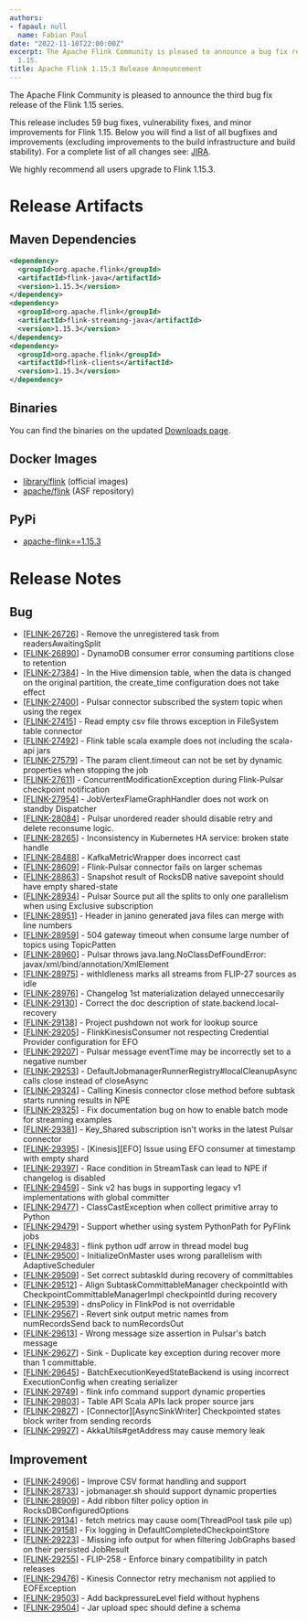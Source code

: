 ```yaml
---
authors:
- fapaul: null
  name: Fabian Paul
date: "2022-11-10T22:00:00Z"
excerpt: The Apache Flink Community is pleased to announce a bug fix release for Flink
  1.15.
title: Apache Flink 1.15.3 Release Announcement
---
```


The Apache Flink Community is pleased to announce the third bug fix release of the Flink 1.15 series.

This release includes 59 bug fixes, vulnerability fixes, and minor improvements for Flink 1.15.
Below you will find a list of all bugfixes and improvements (excluding improvements to the build infrastructure and build stability). For a complete list of all changes see:
[JIRA](https://issues.apache.org/jira/secure/ReleaseNote.jspa?projectId=12315522&version=12352210).

We highly recommend all users upgrade to Flink 1.15.3.

# Release Artifacts

## Maven Dependencies

```xml
<dependency>
  <groupId>org.apache.flink</groupId>
  <artifactId>flink-java</artifactId>
  <version>1.15.3</version>
</dependency>
<dependency>
  <groupId>org.apache.flink</groupId>
  <artifactId>flink-streaming-java</artifactId>
  <version>1.15.3</version>
</dependency>
<dependency>
  <groupId>org.apache.flink</groupId>
  <artifactId>flink-clients</artifactId>
  <version>1.15.3</version>
</dependency>
```

## Binaries

You can find the binaries on the updated [Downloads page](/downloads.html).

## Docker Images

* [library/flink](https://hub.docker.com/_/flink/tags?page=1&name=1.15.3) (official images)
* [apache/flink](https://hub.docker.com/r/apache/flink/tags?page=1&name=1.15.3) (ASF repository)

## PyPi

* [apache-flink==1.15.3](https://pypi.org/project/apache-flink/1.15.3/)

# Release Notes

<h2>        Bug
</h2>
<ul>
<li>[<a href='https://issues.apache.org/jira/browse/FLINK-26726'>FLINK-26726</a>] -         Remove the unregistered  task from readersAwaitingSplit
</li>
<li>[<a href='https://issues.apache.org/jira/browse/FLINK-26890'>FLINK-26890</a>] -         DynamoDB consumer error consuming partitions close to retention
</li>
<li>[<a href='https://issues.apache.org/jira/browse/FLINK-27384'>FLINK-27384</a>] -         In the Hive dimension table, when the data is changed on the original partition, the create_time configuration does not take effect
</li>
<li>[<a href='https://issues.apache.org/jira/browse/FLINK-27400'>FLINK-27400</a>] -         Pulsar connector subscribed the system topic when using the regex
</li>
<li>[<a href='https://issues.apache.org/jira/browse/FLINK-27415'>FLINK-27415</a>] -         Read empty csv file throws exception in FileSystem table connector
</li>
<li>[<a href='https://issues.apache.org/jira/browse/FLINK-27492'>FLINK-27492</a>] -         Flink table scala example does not including the scala-api jars
</li>
<li>[<a href='https://issues.apache.org/jira/browse/FLINK-27579'>FLINK-27579</a>] -         The param client.timeout can not be set by dynamic properties when stopping the job 
</li>
<li>[<a href='https://issues.apache.org/jira/browse/FLINK-27611'>FLINK-27611</a>] -         ConcurrentModificationException during Flink-Pulsar checkpoint notification
</li>
<li>[<a href='https://issues.apache.org/jira/browse/FLINK-27954'>FLINK-27954</a>] -         JobVertexFlameGraphHandler does not work on standby Dispatcher
</li>
<li>[<a href='https://issues.apache.org/jira/browse/FLINK-28084'>FLINK-28084</a>] -         Pulsar unordered reader should disable retry and delete reconsume logic.
</li>
<li>[<a href='https://issues.apache.org/jira/browse/FLINK-28265'>FLINK-28265</a>] -         Inconsistency in Kubernetes HA service: broken state handle
</li>
<li>[<a href='https://issues.apache.org/jira/browse/FLINK-28488'>FLINK-28488</a>] -         KafkaMetricWrapper does incorrect cast
</li>
<li>[<a href='https://issues.apache.org/jira/browse/FLINK-28609'>FLINK-28609</a>] -         Flink-Pulsar connector fails on larger schemas
</li>
<li>[<a href='https://issues.apache.org/jira/browse/FLINK-28863'>FLINK-28863</a>] -         Snapshot result of RocksDB native savepoint should have empty shared-state
</li>
<li>[<a href='https://issues.apache.org/jira/browse/FLINK-28934'>FLINK-28934</a>] -         Pulsar Source put all the splits to only one parallelism when using Exclusive subscription
</li>
<li>[<a href='https://issues.apache.org/jira/browse/FLINK-28951'>FLINK-28951</a>] -         Header in janino generated java files can merge with line numbers
</li>
<li>[<a href='https://issues.apache.org/jira/browse/FLINK-28959'>FLINK-28959</a>] -         504 gateway timeout when consume large number of topics using TopicPatten
</li>
<li>[<a href='https://issues.apache.org/jira/browse/FLINK-28960'>FLINK-28960</a>] -         Pulsar throws java.lang.NoClassDefFoundError: javax/xml/bind/annotation/XmlElement
</li>
<li>[<a href='https://issues.apache.org/jira/browse/FLINK-28975'>FLINK-28975</a>] -         withIdleness marks all streams from FLIP-27 sources as idle
</li>
<li>[<a href='https://issues.apache.org/jira/browse/FLINK-28976'>FLINK-28976</a>] -         Changelog 1st materialization delayed unneccesarily
</li>
<li>[<a href='https://issues.apache.org/jira/browse/FLINK-29130'>FLINK-29130</a>] -         Correct the doc description of state.backend.local-recovery
</li>
<li>[<a href='https://issues.apache.org/jira/browse/FLINK-29138'>FLINK-29138</a>] -         Project pushdown not work for lookup source
</li>
<li>[<a href='https://issues.apache.org/jira/browse/FLINK-29205'>FLINK-29205</a>] -         FlinkKinesisConsumer not respecting Credential Provider configuration for EFO
</li>
<li>[<a href='https://issues.apache.org/jira/browse/FLINK-29207'>FLINK-29207</a>] -         Pulsar message eventTime may be incorrectly set to a negative number
</li>
<li>[<a href='https://issues.apache.org/jira/browse/FLINK-29253'>FLINK-29253</a>] -         DefaultJobmanagerRunnerRegistry#localCleanupAsync calls close instead of closeAsync
</li>
<li>[<a href='https://issues.apache.org/jira/browse/FLINK-29324'>FLINK-29324</a>] -         Calling Kinesis connector close method before subtask starts running results in NPE
</li>
<li>[<a href='https://issues.apache.org/jira/browse/FLINK-29325'>FLINK-29325</a>] -         Fix documentation bug on how to enable batch mode for streaming examples
</li>
<li>[<a href='https://issues.apache.org/jira/browse/FLINK-29381'>FLINK-29381</a>] -         Key_Shared subscription isn&#39;t works in the latest Pulsar connector
</li>
<li>[<a href='https://issues.apache.org/jira/browse/FLINK-29395'>FLINK-29395</a>] -         [Kinesis][EFO] Issue using EFO consumer at timestamp with empty shard
</li>
<li>[<a href='https://issues.apache.org/jira/browse/FLINK-29397'>FLINK-29397</a>] -         Race condition in StreamTask can lead to NPE if changelog is disabled
</li>
<li>[<a href='https://issues.apache.org/jira/browse/FLINK-29459'>FLINK-29459</a>] -         Sink v2 has bugs in supporting legacy v1 implementations with global committer
</li>
<li>[<a href='https://issues.apache.org/jira/browse/FLINK-29477'>FLINK-29477</a>] -         ClassCastException when collect primitive array to Python
</li>
<li>[<a href='https://issues.apache.org/jira/browse/FLINK-29479'>FLINK-29479</a>] -         Support whether using system PythonPath for PyFlink jobs
</li>
<li>[<a href='https://issues.apache.org/jira/browse/FLINK-29483'>FLINK-29483</a>] -         flink python udf arrow in thread model bug
</li>
<li>[<a href='https://issues.apache.org/jira/browse/FLINK-29500'>FLINK-29500</a>] -         InitializeOnMaster uses wrong parallelism with AdaptiveScheduler
</li>
<li>[<a href='https://issues.apache.org/jira/browse/FLINK-29509'>FLINK-29509</a>] -         Set correct subtaskId during recovery of committables
</li>
<li>[<a href='https://issues.apache.org/jira/browse/FLINK-29512'>FLINK-29512</a>] -         Align SubtaskCommittableManager checkpointId with CheckpointCommittableManagerImpl checkpointId during recovery
</li>
<li>[<a href='https://issues.apache.org/jira/browse/FLINK-29539'>FLINK-29539</a>] -         dnsPolicy in FlinkPod is not overridable 
</li>
<li>[<a href='https://issues.apache.org/jira/browse/FLINK-29567'>FLINK-29567</a>] -         Revert sink output metric names from numRecordsSend back to numRecordsOut
</li>
<li>[<a href='https://issues.apache.org/jira/browse/FLINK-29613'>FLINK-29613</a>] -         Wrong message size assertion in Pulsar&#39;s batch message
</li>
<li>[<a href='https://issues.apache.org/jira/browse/FLINK-29627'>FLINK-29627</a>] -         Sink - Duplicate key exception during recover more than 1 committable.
</li>
<li>[<a href='https://issues.apache.org/jira/browse/FLINK-29645'>FLINK-29645</a>] -         BatchExecutionKeyedStateBackend is using incorrect ExecutionConfig when creating serializer
</li>
<li>[<a href='https://issues.apache.org/jira/browse/FLINK-29749'>FLINK-29749</a>] -         flink info command support dynamic properties
</li>
<li>[<a href='https://issues.apache.org/jira/browse/FLINK-29803'>FLINK-29803</a>] -         Table API Scala APIs lack proper source jars
</li>
<li>[<a href='https://issues.apache.org/jira/browse/FLINK-29827'>FLINK-29827</a>] -         [Connector][AsyncSinkWriter] Checkpointed states block writer from sending records
</li>
<li>[<a href='https://issues.apache.org/jira/browse/FLINK-29927'>FLINK-29927</a>] -         AkkaUtils#getAddress may cause memory leak
</li>
</ul>
        
<h2>        Improvement
</h2>
<ul>
<li>[<a href='https://issues.apache.org/jira/browse/FLINK-24906'>FLINK-24906</a>] -         Improve CSV format handling and support
</li>
<li>[<a href='https://issues.apache.org/jira/browse/FLINK-28733'>FLINK-28733</a>] -         jobmanager.sh should support dynamic properties
</li>
<li>[<a href='https://issues.apache.org/jira/browse/FLINK-28909'>FLINK-28909</a>] -         Add ribbon filter policy option in RocksDBConfiguredOptions
</li>
<li>[<a href='https://issues.apache.org/jira/browse/FLINK-29134'>FLINK-29134</a>] -         fetch metrics may cause oom(ThreadPool task pile up)
</li>
<li>[<a href='https://issues.apache.org/jira/browse/FLINK-29158'>FLINK-29158</a>] -         Fix logging in DefaultCompletedCheckpointStore
</li>
<li>[<a href='https://issues.apache.org/jira/browse/FLINK-29223'>FLINK-29223</a>] -         Missing info output for when filtering JobGraphs based on their persisted JobResult
</li>
<li>[<a href='https://issues.apache.org/jira/browse/FLINK-29255'>FLINK-29255</a>] -         FLIP-258 - Enforce binary compatibility in patch releases
</li>
<li>[<a href='https://issues.apache.org/jira/browse/FLINK-29476'>FLINK-29476</a>] -         Kinesis Connector retry mechanism not applied to EOFException
</li>
<li>[<a href='https://issues.apache.org/jira/browse/FLINK-29503'>FLINK-29503</a>] -         Add backpressureLevel field without hyphens
</li>
<li>[<a href='https://issues.apache.org/jira/browse/FLINK-29504'>FLINK-29504</a>] -         Jar upload spec should define a schema
</li>
</ul>
